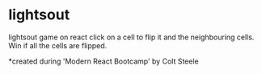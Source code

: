 # lightsout
lightsout game on react
click on a cell to flip it and the neighbouring cells. Win if all the cells are flipped.


*created during 'Modern React Bootcamp' by Colt Steele
